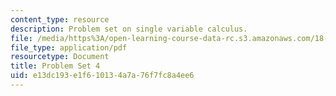 ```yaml
---
content_type: resource
description: Problem set on single variable calculus.
file: /media/https%3A/open-learning-course-data-rc.s3.amazonaws.com/18-01-single-variable-calculus-fall-2006/e13dc193e1f610134a7a76f7fc8a4ee6_ps4.pdf
file_type: application/pdf
resourcetype: Document
title: Problem Set 4
uid: e13dc193-e1f6-1013-4a7a-76f7fc8a4ee6
---
```

